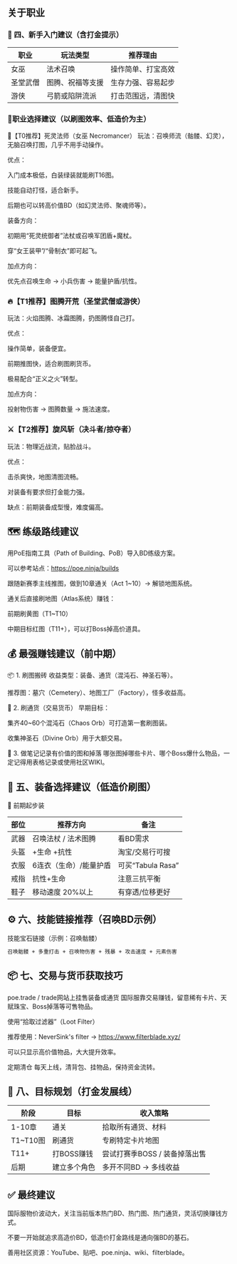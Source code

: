 ## 关于职业 

### 📘 四、新手入门建议（含打金提示）
| 职业     | 玩法类型         | 推荐理由           |
| -------- | ---------------- | ------------------ |
| 女巫     | 法术召唤         | 操作简单、打宝高效 |
| 圣堂武僧 | 图腾、祝福等支援 | 生存力强、容易起步 |
| 游侠     | 弓箭或陷阱流派   | 打击范围远，清图快 |



### 🧙职业选择建议（以刷图效率、低造价为主）
🌟【T0推荐】死灵法师（女巫 Necromancer）
玩法：召唤师流（骷髅、幻灵），无脑召唤打图，几乎不用手动操作。

优点：

入门成本极低，白装绿装就能刷T16图。

技能自动打怪，适合新手。

后期也可以转高价值BD（如幻灵法师、聚魂师等）。

装备方向：

初期用“死灵统御者”法杖或召唤军团盾+魔杖。

穿“女王装甲”/“骨制衣”即可起飞。

加点方向：

优先点召唤生命 → 小兵伤害 → 能量护盾/抗性。


### 🔥【T1推荐】图腾开荒（圣堂武僧或游侠）
玩法：火焰图腾、冰霜图腾，扔图腾怪自己打。

优点：

操作简单，装备便宜。

前期推图快，适合刷图刷货币。

极易配合“正义之火”转型。

加点方向：

投射物伤害 → 图腾数量 → 施法速度。

### ⚔️【T2推荐】旋风斩（决斗者/掠夺者）
玩法：物理近战流，贴脸战斗。

优点：

击杀爽快，地图清图流畅。

对装备有要求但打金能力强。

缺点：前期装备成型慢，难度偏高。



## 🗺️ 练级路线建议

用PoE指南工具（Path of Building、PoB）导入BD练级方案。

可以参考站点：https://poe.ninja/builds

跟随新赛季主线推图，做到10章通关（Act 1~10）→ 解锁地图系统。

通关后直接刷地图（Atlas系统）赚钱：

前期刷黄图（T1~T10）

中期目标红图（T11+），可以打Boss掉高价道具。


## 💰 最强赚钱建议（前中期）
📦 1. 刷图搬砖
收益类型：装备、通货（混沌石、神圣石等）。

推荐图：墓穴（Cemetery）、地图工厂（Factory），怪多收益高。

💎 2. 刷通货（交易货币）
早期目标：

集齐40~60个混沌石（Chaos Orb）可打造第一套刷图装。

收集神圣石（Divine Orb）用于大额交易。

📖 3. 做笔记记录有价值的图和掉落
哪张图掉哪些卡片、哪个Boss爆什么物品，一定记得用表格记录或使用社区WIKI。

## 🎒 五、装备选择建议（低造价刷图）

🧱 前期起步装 

| 部位 | 推荐方向               | 备注              |
| ---- | ---------------------- | ----------------- |
| 武器 | 召唤法杖 / 法术图腾    | 看BD需求          |
| 头盔 | +生命 +抗性            | 淘宝/交易行可搜   |
| 衣服 | 6连衣（生命）/能量护盾 | 可买“Tabula Rasa” |
| 戒指 | 抗性+生命              | 注意三抗平衡      |
| 鞋子 | 移动速度 20%以上       | 有穿透/位移更好   |


## ⚙️ 六、技能链接推荐（召唤BD示例）
技能宝石链接（示例：召唤骷髅）

```bash
召唤骷髅 + 多重打击 + 召唤物伤害 + 残暴 + 攻击速度 + 元素伤害

```

## 📦 七、交易与货币获取技巧
poe.trade / trade网站上挂售装备或通货
国际服靠交易赚钱，留意稀有卡片、天赋珠宝、Boss掉落等可售物品。

使用“拾取过滤器”（Loot Filter）

推荐使用：NeverSink's filter → https://www.filterblade.xyz/

可以只显示高价值物品，大大提升效率。

定期清仓
每天上线，清背包、挂物品，保持资金流转。


## 🏁 八、目标规划（打金发展线）

| 阶段      | 目标         | 收入策略                      |
| --------- | ------------ | ----------------------------- |
| 1-10章    | 通关         | 拾取所有通货、材料            |
| T1\~T10图 | 刷通货       | 专刷特定卡片地图              |
| T11+      | 打BOSS赚钱   | 尝试打赛季BOSS / 装备掉落出售 |
| 后期      | 建立多个角色 | 多开不同BD → 多线收益         |


## ✅ 最终建议
国际服物价波动大，关注当前版本热门BD、热门图、热门通货，灵活切换赚钱方式。

不要一开始就追求高造价BD，低造价打金路线是通向强BD的基石。

善用社区资源：YouTube、贴吧、poe.ninja、wiki、filterblade。




